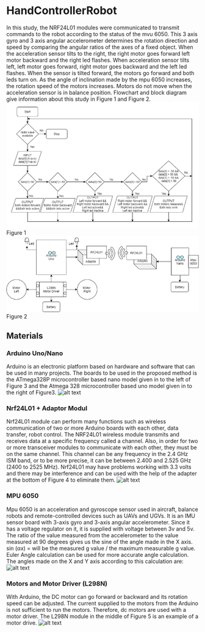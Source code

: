 # HandControllerRobot

In this study, the NRF24L01 modules were communicated to transmit commands to the robot according to the status of the mvu 6050. This 3 axis gyro and 3 axis angular accelerometer determines the rotation direction and speed by comparing the angular ratios of the axes of a fixed object. When the acceleration sensor tilts to the right, the right motor goes forward left motor backward and the right led flashes. When acceleration sensor tilts left, left motor goes forward, right motor goes backward and the left led flashes. When the sensor is tilted forward, the motors go forward and both leds turn on. As the angle of inclination made by the mpu 6050 increases, the rotation speed of the motors increases. Motors do not move when the acceleration sensor is in balance position. Flowchart and block diagram give information about this study in Figure 1 and Figure 2.
![alt text](https://github.com/Burakzdd/HandControllerRobot/blob/main/system%20flowchart.png)
Figure 1
![alt text](https://github.com/Burakzdd/HandControllerRobot/blob/main/blog%20diagram.png)
Figure 2

## Materials 
### Arduino Uno/Nano

Arduino is an electronic platform based on hardware and software that can be used in many projects. The boards to be used in the proposed method is the ATmega328P microcontroller based nano model given in to the left of Figure 3 and the Atmega 328 microcontroller based uno model given in to the right of Figure3.
![alt text](https://drive.google.com/file/d/1HGeWbOGQC76dV3Hnn27ewCSec1dce1-o/view?usp=sharing)

###	Nrf24L01 + Adaptor Modul

Nrf24L01 module can perform many functions such as wireless communication of two or more Arduino boards with each other, data transfer, robot control. The NRF24L01 wireless module transmits and receives data at a specific frequency called a channel. Also, in order for two or more transceiver modules to communicate with each other, they must be on the same channel. This channel can be any frequency in the 2.4 GHz ISM band, or to be more precise, it can be between 2.400 and 2.525 GHz (2400 to 2525 MHz). Nrf24L01 may have problems working with 3.3 volts and there may be interference and can be used with the help of the adapter at the bottom of Figure 4 to eliminate them.
![alt text](https://drive.google.com/file/d/15lprrcmQdb-EXIUxdcfhDS_cihWRSJTI/view?usp=sharing)

###  MPU 6050

Mpu 6050 is an acceleration and gyroscope sensor used in aircraft, balance robots and remote-controlled devices such as UAVs and UGVs. It is an IMU sensor board with 3-axis gyro and 3-axis angular accelerometer. Since it has a voltage regulator on it, it is supplied with voltage between 3v and 5v. The ratio of the value measured from the accelerometer to the value measured at 90 degrees gives us the sine of the angle made in the X axis. sin (αx) = will be the measured g value / the maximum measurable g value. Euler Angle calculation can be used for more accurate angle calculation. The angles made on the X and Y axis according to this calculation are:
![alt text](https://drive.google.com/file/d/14t7i-0Nso6SCbLmMMnKYr7LFDjkjdFig/view?usp=sharing)

### Motors and Motor Driver (L298N)
With Arduino, the DC motor can go forward or backward and its rotation speed can be adjusted. The current supplied to the motors from the Arduino is not sufficient to run the motors. Therefore, dc motors are used with a motor driver. The L298N module in the middle of Figure 5 is an example of a motor drive.
![alt text](https://drive.google.com/file/d/11EAUncQgWp5kLDYDj27ada50ovrwrIal/view?usp=sharing)


